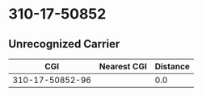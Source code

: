 # 310-17-50852
## Unrecognized Carrier


| CGI | Nearest CGI | Distance |
|-----|-------------|----------|
| 310-17-50852-96 |  | 0.0 |
